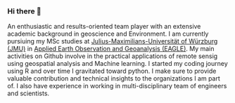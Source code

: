 ### Hi there 👋

An enthusiastic and results-oriented team player with an extensive academic background in geoscience and Environment. I am currently pursiuing my MSc studies at [Julius-Maximilians-Universität of Würzburg (JMU)](https://www.uni-wuerzburg.de/en/home/) in [Applied Earth Observation and Geoanalysis (EAGLE)](http://eagle-science.org/). My main activities on Github involve in the practical applications of remote sensig using geospatial analysis and Machine learning. I started my coding journey using R and over time I gravitated toward python. 
I make sure to provide valuable contribution and technical insights to the organizations I am part of. I also have experience in working in multi-disciplinary team of engineers and scientists.
